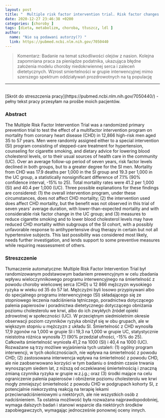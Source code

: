 ```yaml
---
layout: post
title: "  Multiple risk factor intervention trial. Risk factor changes and mortality results. Multiple Risk Factor Intervention Trial Research Group "
date: 2020-12-27 23:46:38 +0200
categories: [choroby ]
tags: [dieta, metabolizm, choroba, tłuszcz, ldl ]
author:
  name: "Nie są podawani autorzy(?) "
  link: https://pubmed.ncbi.nlm.nih.gov/7050440
---
```

> Komentarz: Badanie na temat szkodliwości olejów z nasion.
> Kolejna zapomniana praca za pieniądze podatnika, ukazująca błędne założenia modelu choroby niedokrwiennej serca i zaleceń dietetycznych. Wzrost smiertelności w grupie interwencyjnej mimo szerszego spektrum oddziaływań prozdrowotnych na tą populację
<hr>
<br>
[Skrót do streszczenia pracy](https://pubmed.ncbi.nlm.nih.gov/7050440/) - pełny tekst pracy przesyłam na prośbe moich pacjentów.

### Abstract
The Multiple Risk Factor Intervention Trial was a randomized primary prevention trial to test the effect of a multifactor intervention program on mortality from coronary heart disease (CHD) in 12,866 high-risk men aged 35 to 57 years. Men were randomly assigned either to a special intervention (SI) program consisting of stepped-care treatment for hypertension, counseling for cigarette smoking, and dietary advice for lowering blood cholesterol levels, or to their usual sources of health care in the community (UC). Over an average follow-up period of seven years, risk factor levels declined in both groups, but to a greater degree for the SI men. Mortality from CHD was 17.9 deaths per 1,000 in the SI group and 19.3 per 1,000 in the UC group, a statistically nonsignificant difference of 7.1% (90% confidence interval, -15% to 25). Total mortality rates were 41.2 per 1,000 (SI) and 40.4 per 1,000 (UC). Three possible explanations for these findings are considered: (1) the overall intervention program, under these circumstances, does not affect CHD mortality; (2) the intervention used does affect CHD mortality, but the benefit was not observed in this trial of seven years' average duration, with lower-than-expected mortality and with considerable risk factor change in the UC group; and (3) measures to reduce cigarette smoking and to lower blood cholesterol levels may have reduced CHD mortality within subgroups of the SI cohort, with a possibly unfavorable response to antihypertensive drug therapy in certain but not all hypertensive subjects. This last possibility was considered most likely, needs further investigation, and lends support to some preventive measures while requiring reassessment of others.

### Streszczenie
Tłumaczenie automatyczne:
Multiple Risk Factor Intervention Trial był randomizowanym podstawowym badaniem prewencyjnym w celu zbadania wpływu wieloczynnikowego programu interwencyjnego na śmiertelność z powodu choroby wieńcowej serca (CHD) u 12 866 mężczyzn wysokiego ryzyka w wieku od 35 do 57 lat. Mężczyźni byli losowo przypisywani albo do specjalnego programu interwencyjnego (SI) składającego się ze stopniowego leczenia nadciśnienia tętniczego, poradnictwa dotyczącego palenia papierosów i poradnictwa dietetycznego dotyczącego obniżania poziomu cholesterolu we krwi, albo do ich zwykłych źródeł opieki zdrowotnej w społeczności (UC). W przeciętnym siedmioletnim okresie obserwacji poziom czynników ryzyka obniżył się w obu grupach, ale w większym stopniu u mężczyzn z układu SI. Śmiertelność z CHD wynosiła 17,9 zgonów na 1,000 w grupie SI i 19,3 na 1,000 w grupie UC, statystycznie nieistotna różnica wynosiła 7,1 (90% przedział ufności, -15% do 25). Całkowita śmiertelność wyniosła 41,2 na 1000 (SI) i 40,4 na 1000 (UC). Rozważane są trzy możliwe wyjaśnienia tych ustaleń: (1) ogólny program interwencji, w tych okolicznościach, nie wpływa na śmiertelność z powodu CHD; (2) zastosowana interwencja wpływa na śmiertelność z powodu CHD, ale nie zaobserwowano korzyści w tym badaniu o średnim czasie trwania wynoszącym siedem lat, z niższą od oczekiwanej śmiertelnością i znaczną zmianą czynnika ryzyka w grupie w.z.j.g.; oraz (3) środki mające na celu ograniczenie palenia papierosów i obniżenie poziomu cholesterolu we krwi mogły zmniejszyć śmiertelność z powodu CHD w podgrupach kohorty SI, z potencjalnie niekorzystną reakcją na terapię lekami przeciwnadciśnieniowymi u niektórych, ale nie wszystkich osób z nadciśnieniem. Ta ostatnia możliwość była rozważana najprawdopodobniej, wymaga dalszych badań i stanowi wsparcie dla niektórych środków zapobiegawczych, wymagając jednocześnie ponownej oceny innych.

